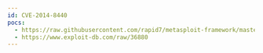 ```yaml
---
id: CVE-2014-8440
pocs:
  - https://raw.githubusercontent.com/rapid7/metasploit-framework/master/modules/exploits/windows/browser/adobe_flash_uncompress_zlib_uninitialized.rb
  - https://www.exploit-db.com/raw/36880
---
```


